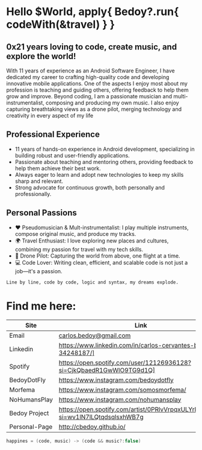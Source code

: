 # Hello $World, apply{ Bedoy?.run{ codeWith(&travel) } }


## 0x21 years loving to code, create music, and explore the world!
With 11 years of experience as an Android Software Engineer, I have dedicated my career to crafting high-quality code and developing innovative mobile applications. One of the aspects I enjoy most about my profession is teaching and guiding others, offering feedback to help them grow and improve. Beyond coding, I am a passionate musician and multi-instrumentalist, composing and producing my own music. I also enjoy capturing breathtaking views as a drone pilot, merging technology and creativity in every aspect of my life

## Professional Experience
- 11 years of hands-on experience in Android development, specializing in building robust and user-friendly applications.
- Passionate about teaching and mentoring others, providing feedback to help them achieve their best work.
- Always eager to learn and adopt new technologies to keep my skills sharp and relevant.
- Strong advocate for continuous growth, both personally and professionally.

## Personal Passions
- ❤️ Pseudomusician & Mult-instrumentalist: I play multiple instruments, compose original music, and produce my tracks.
- 🌍 Travel Enthusiast: I love exploring new places and cultures, combining my passion for travel with my tech skills.
- 🚁 Drone Pilot: Capturing the world from above, one flight at a time.
- 💻 Code Lover: Writing clean, efficient, and scalable code is not just a job—it's a passion.
  
```
Line by line, code by code, logic and syntax, my dreams explode.
```

# Find me here:

| Site | Link |
| ------ | ------ |
| Email | carlos.bedoy@gmail.com|
| Linkedin | https://www.linkedin.com/in/carlos-cervantes-bedoy-34248187/] |
| Spotify | https://open.spotify.com/user/12126936128?si=CjkQbaedR1GwWlO9TG9d1Q] |
| BedoyDotFly | https://www.instagram.com/bedoydotfly |
| Morfema | https://www.instagram.com/somosmorfema/ |
| NoHumansPlay | https://www.instagram.com/nohumansplay |
| Bedoy Project | https://open.spotify.com/artist/0PRlvVrpqxULYrlu0dLi51?si=wv1lN7lLQtqdsqlsxhWB7g |
| Personal-Page |  http://cbedoy.github.io/ |



```kotlin
happines = (code, music) -> (code && music?:false)
```

<!--
**cbedoy/cbedoy** is a ✨ _special_ ✨ repository because its `README.md` (this file) appears on your GitHub profile.

Here are some ideas to get you started:

- 🔭 I’m currently working on ...
- 🌱 I’m currently learning ...
- 👯 I’m looking to collaborate on ...
- 🤔 I’m looking for help with ...
- 💬 Ask me about ...
- 📫 How to reach me: ...
- 😄 Pronouns: ...
- ⚡ Fun fact: ...
-->
